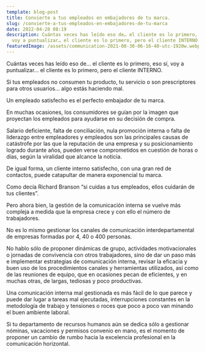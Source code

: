 ```yaml
---
template: blog-post
title: Convierte a tus empleados en embajadores de tu marca.
slug: /convierte-a-tus-empleados-en-embajadores-de-tu-marca
date: 2022-04-28 08:19
description: Cuántas veces has leído eso de… el cliente es lo primero, eso sí,
  voy a puntualizar… el cliente es lo primero, pero el cliente INTERNO.
featuredImage: /assets/communication-2021-08-30-06-16-40-utc-1920w.webp
---
```

Cuántas veces has leído eso de… el cliente es lo primero, eso sí, voy a puntualizar… el cliente es lo primero, pero el cliente INTERNO.

Si tus empleados no consumen tu producto, tu servicio o son prescriptores para otros usuarios… algo estás haciendo mal.

Un empleado satisfecho es el perfecto embajador de tu marca.

En muchas ocasiones, los consumidores se guían por la imagen que proyectan los empleados para ayudarse en su decisión de compra.

Salario deficiente, falta de conciliación, nula promoción interna o falta de liderazgo entre empleadores y empleados son las principales causas de catástrofe por las que la reputación de una empresa y su posicionamiento logrado durante años, pueden verse comprometidos en cuestión de horas o días, según la viralidad que alcance la noticia.

De igual forma, un cliente interno satisfecho, con una gran red de contactos, puede catapultar de manera exponencial tu marca.

Como decía Richard Branson “si cuidas a tus empleados, ellos cuidarán de tus clientes”.

Pero ahora bien, la gestión de la comunicación interna se vuelve más compleja a medida que la empresa crece y con ello el número de trabajadores.

No es lo mismo gestionar los canales de comunicación interdepartamental de empresas formadas por 4, 40 o 400 personas.

No hablo sólo de proponer dinámicas de grupo, actividades motivacionales o jornadas de convivencia con otros trabajadores, sino de dar un paso más e implementar estrategias de comunicación interna, revisar la eficacia y buen uso de los procedimientos canales y herramientas utilizados, así como de las reuniones de equipo, que en ocasiones pecan de eficientes, y en muchas otras, de largas, tediosas y poco productivas.

Una comunicación interna mal gestionada es más fácil de lo que parece y puede dar lugar a tareas mal ejecutadas, interrupciones constantes en la metodología de trabajo y tensiones o roces que poco a poco van minando el buen ambiente laboral.

Si tu departamento de recursos humanos aún se dedica sólo a gestionar nóminas, vacaciones y permisos convenio en mano, es el momento de proponer un cambio de rumbo hacia la excelencia profesional en la comunicación horizontal.